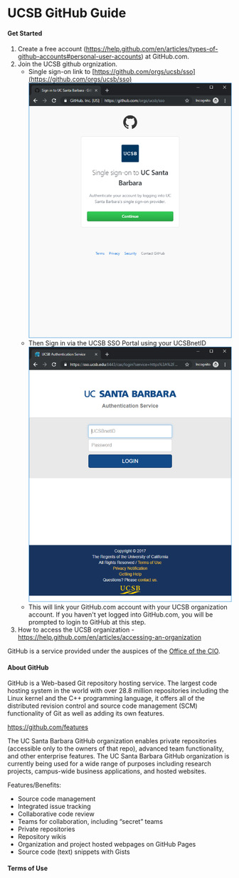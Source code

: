 # UCSB GitHub Guide

#### Get Started 

 1. Create a free account (https://help.github.com/en/articles/types-of-github-accounts#personal-user-accounts) at GitHub.com.
 1. Join the UCSB github orgnization.
    * Single sign-on link to [https://github.com/orgs/ucsb/sso](https://github.com/orgs/ucsb/sso)
        ![Step1-GitHubSSO](assets/images/Step1-GitHub-SSO.PNG)
    * Then Sign in via the UCSB SSO Portal using your UCSBnetID
        ![Step1-GitHubSSO](assets/images/Step2-UCSB-SSO.PNG "Logo Title Text 1")
    * This will link your GitHub.com account with your UCSB organization account.  If you haven't yet logged into GitHub.com, you will be prompted to login to GitHub at this step.
1. How to access the UCSB organization - https://help.github.com/en/articles/accessing-an-organization  
   
GitHub is a service provided under the auspices of the [Office of the CIO](https://cio.ucsb.edu/).

#### About GitHub

GitHub is a Web-based Git repository hosting service. The largest code hosting system in the world with over 28.8 million repositories including the Linux kernel and the C++ programming language, it offers all of the distributed revision control and source code management (SCM) functionality of Git as well as adding its own features.

https://github.com/features

The UC Santa Barbara GitHub organization enables private repositories (accessible only to the owners of that repo), advanced team functionality, and other enterprise features. The UC Santa Barbara GitHub organization is currently being used for a wide range of purposes including research projects, campus-wide business applications, and hosted websites.

Features/Benefits: 

 * Source code management
 * Integrated issue tracking
 * Collaborative code review
 * Teams for collaboration, including “secret” teams
 * Private repositories
 * Repository wikis
 * Organization and project hosted webpages on GitHub Pages
 * Source code (text) snippets with Gists

#### Terms of Use



